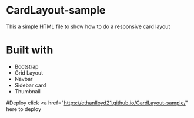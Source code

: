 # CardLayout-sample
This a simple HTML file to show how to do a responsive card layout

# Built with

* Bootstrap
* Grid Layout
* Navbar
* Sidebar card
* Thumbnail

#Deploy
click <a href="https://ethanlloyd21.github.io/CardLayout-sample/" here</a> to deploy 
